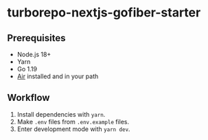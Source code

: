 # turborepo-nextjs-gofiber-starter

## Prerequisites

- Node.js 18+
- Yarn
- Go 1.19
- [Air](https://github.com/cosmtrek/air) installed and in your path

## Workflow

1. Install dependencies with `yarn`.
2. Make `.env` files from `.env.example` files.
2. Enter development mode with `yarn dev`.
